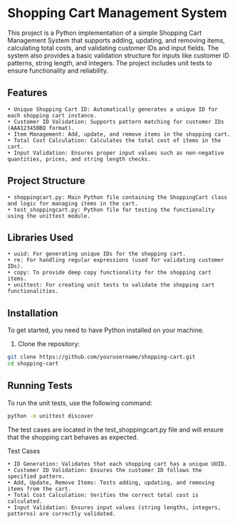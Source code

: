 # Shopping Cart Management System

This project is a Python implementation of a simple Shopping Cart Management System that supports adding, updating, and removing items, calculating total costs, and validating customer IDs and input fields. The system also provides a basic validation structure for inputs like customer ID patterns, string length, and integers. The project includes unit tests to ensure functionality and reliability.

## Features

	• Unique Shopping Cart ID: Automatically generates a unique ID for each shopping cart instance.
	• Customer ID Validation: Supports pattern matching for customer IDs (AAA12345BBQ format).
	• Item Management: Add, update, and remove items in the shopping cart.
	• Total Cost Calculation: Calculates the total cost of items in the cart.
	• Input Validation: Ensures proper input values such as non-negative quantities, prices, and string length checks.

## Project Structure

	• shoppingcart.py: Main Python file containing the ShoppingCart class and logic for managing items in the cart.
	• test_shoppingcart.py: Python file for testing the functionality using the unittest module.

## Libraries Used

	• uuid: For generating unique IDs for the shopping cart.
	• re: For handling regular expressions (used for validating customer IDs).
	• copy: To provide deep copy functionality for the shopping cart items.
	• unittest: For creating unit tests to validate the shopping cart functionalities.

## Installation

To get started, you need to have Python installed on your machine.

1. Clone the repository:

```bash
git clone https://github.com/yourusername/shopping-cart.git
cd shopping-cart
```

## Running Tests

To run the unit tests, use the following command:

```bash
python -m unittest discover
```

The test cases are located in the test_shoppingcart.py file and will ensure that the shopping cart behaves as expected.

Test Cases

	• ID Generation: Validates that each shopping cart has a unique UUID.
	• Customer ID Validation: Ensures the customer ID follows the specified pattern.
	• Add, Update, Remove Items: Tests adding, updating, and removing items from the cart.
	• Total Cost Calculation: Verifies the correct total cost is calculated.
	• Input Validation: Ensures input values (string lengths, integers, patterns) are correctly validated.
